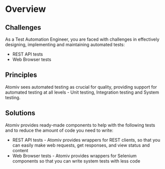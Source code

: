 # Overview

## Challenges

As a Test Automation Engineer, you are faced with challenges in effectively designing, implementing and maintaining automated tests:

* REST API tests
* Web Browser tests

## Principles

Atomiv sees automated testing as crucial for quality, providing support for automated testing at all levels - Unit testing, Integration testing and System testing.

## Solutions

Atomiv provides ready-made components to help with the following tests and to reduce the amount of code you need to write:

* REST API tests - Atomiv provides wrappers for REST clients, so that you can easily make web requests, get responses, and view status and content
* Web Browser tests - Atomiv provides wrappers for Selenium components so that you can write system tests with less code

